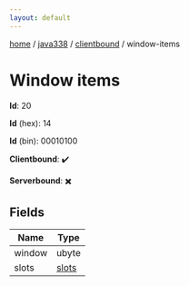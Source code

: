 ```yaml
---
layout: default
---
```


[home](/)  /  [java338](/protocol/java338)  /  [clientbound](/protocol/java338/clientbound)  /  window-items

# Window items

**Id**: 20

**Id** (hex): 14

**Id** (bin): 00010100

**Clientbound**: ✔️

**Serverbound**: ✖️

## Fields

Name | Type
---|---
window | ubyte
slots | [slots](/protocol/java338/arrays)
